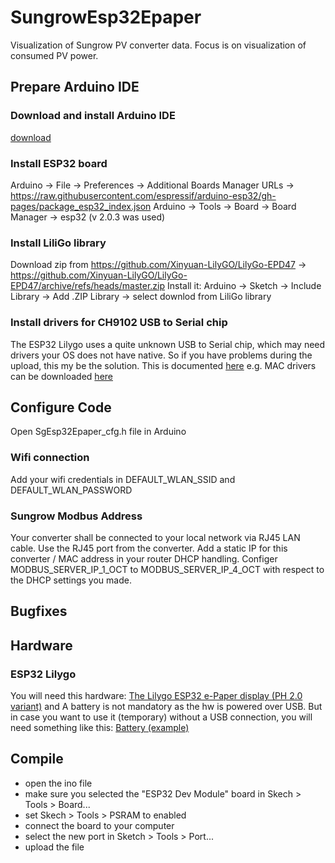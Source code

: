 # SungrowEsp32Epaper
Visualization of Sungrow PV converter data. Focus is on visualization of consumed PV power.


## Prepare Arduino IDE

### Download and install Arduino IDE
[download](https://docs.arduino.cc/software/ide-v2)

### Install ESP32 board
Arduino -> File -> Preferences -> Additional Boards Manager URLs -> https://raw.githubusercontent.com/espressif/arduino-esp32/gh-pages/package_esp32_index.json
Arduino -> Tools -> Board -> Board Manager -> esp32 (v 2.0.3 was used)

### Install LiliGo library
Download zip from https://github.com/Xinyuan-LilyGO/LilyGo-EPD47
-> https://github.com/Xinyuan-LilyGO/LilyGo-EPD47/archive/refs/heads/master.zip
Install it:
Arduino -> Sketch -> Include Library -> Add .ZIP Library -> select downlod from LiliGo library

### Install drivers for CH9102 USB to Serial chip
The ESP32 Lilygo uses a quite unknown USB to Serial chip, which may need drivers your OS does not have native. So if you have problems during the upload, this my be the solution.
This is documented [here](https://arduino.stackexchange.com/questions/88522/drivers-for-ch9102x-serial-port-chip)
e.g. MAC drivers can be downloaded [here](https://www.wch.cn/downloads/CH34XSER_MAC_ZIP.html)


## Configure Code
Open SgEsp32Epaper_cfg.h file in Arduino


### Wifi connection
Add your wifi credentials in DEFAULT_WLAN_SSID and DEFAULT_WLAN_PASSWORD

### Sungrow Modbus Address
Your converter shall be connected to your local network via RJ45 LAN cable. Use the RJ45 port from the converter. Add a static IP for this converter / MAC address in your router DHCP handling.
Configer MODBUS_SERVER_IP_1_OCT to MODBUS_SERVER_IP_4_OCT with respect to the DHCP settings you made.

## Bugfixes

## Hardware

### ESP32 Lilygo
You will need this hardware:
[The Lilygo ESP32 e-Paper display (PH 2.0 variant)](https://de.aliexpress.com/item/1005002006058892.html?spm=a2g0o.order_list.0.0.56495c5fTINk9D&gatewayAdapt=glo2deu) and 
A battery is not mandatory as the hw is powered over USB. But in case you want to use it (temporary) without a USB connection, you will need something like this:
[Battery (example)](https://de.aliexpress.com/item/1005002919536938.html?spm=a2g0o.productlist.0.0.74036fa6idQD2W&ad_pvid=202205021227217858146889041840000671022_1&s=p) 


## Compile

- open the ino file
- make sure you selected the "ESP32 Dev Module" board in Skech > Tools > Board...
- set Skech > Tools > PSRAM to enabled
- connect the board to your computer
- select the new port in Sketch > Tools > Port...
- upload the file

